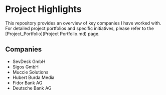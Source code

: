 # Project Highlights

This repository provides an overview of key companies I have worked with. For detailed project portfolios and specific initiatives, please refer to the [Project_Portfolio](Project Portfolio.md) page.

## Companies

- SevDesk GmbH
- Sigos GmbH
- Muccie Solutions
- Hubert Burda Media
- Fidor Bank AG
- Deutsche Bank AG
